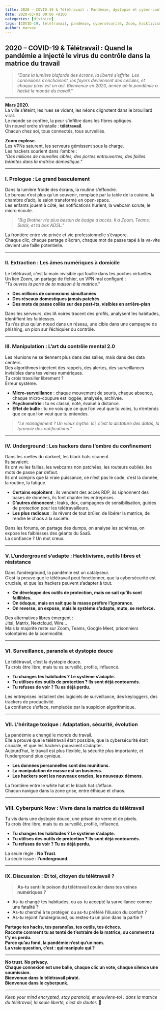 ```yaml
---
title: 2020 – COVID-19 & Télétravail : Pandémie, dystopie et cyber-contrôle sous néons froids
date: 2020-03-01 00:00 +0100
categories: [Histoire]
tags: [COVID-19, télétravail, pandémie, cybersécurité, Zoom, hacktivisme, underground, cyberpunk, dystopie, blackhat]
author: marvax
---
```


## 2020 – COVID-19 & Télétravail : Quand la pandémie a injecté le virus du contrôle dans la matrice du travail

> *"Dans la lumière blafarde des écrans, la liberté s’effrite. Les connexions s’enchaînent, les foyers deviennent des cellules, et chaque pixel est un œil. Bienvenue en 2020, année où la pandémie a hacké le monde du travail."*

---

**Mars 2020.**  
La ville s’éteint, les rues se vident, les néons clignotent dans le brouillard viral.  
Le monde se confine, la peur s’infiltre dans les fibres optiques.  
Un nouvel ordre s’installe : **télétravail**.  
Chacun chez soi, tous connectés, tous surveillés.

**Zoom explose.**  
Les VPNs saturent, les serveurs gémissent sous la charge.  
Les hackers sourient dans l’ombre :  
*"Des millions de nouvelles cibles, des portes entrouvertes, des failles béantes dans la matrice domestique."*

---

### I. Prologue : Le grand basculement

Dans la lumière froide des écrans, la routine s’effondre.  
Le bureau n’est plus qu’un souvenir, remplacé par la table de la cuisine, la chambre d’ado, le salon transformé en open-space.  
Les enfants jouent à côté, les notifications hurlent, la webcam scrute, le micro écoute.

> *"Big Brother n’a plus besoin de badge d’accès. Il a Zoom, Teams, Slack, et ta box ADSL."*

La frontière entre vie privée et vie professionnelle s’évapore.  
Chaque clic, chaque partage d’écran, chaque mot de passe tapé à la va-vite devient une faille potentielle.

---

### II. Extraction : Les âmes numériques à domicile

Le télétravail, c’est la main invisible qui fouille dans tes poches virtuelles.  
Un lien Zoom, un partage de fichier, un VPN mal configuré :  
*"Tu ouvres la porte de ta maison à la matrice."*

- **Des millions de connexions simultanées**  
- **Des réseaux domestiques jamais patchés**  
- **Des mots de passe collés sur des post-its, visibles en arrière-plan**

Dans les serveurs, des IA noires tracent des profils, analysent les habitudes, identifient les faiblesses.  
Tu n’es plus qu’un nœud dans un réseau, une cible dans une campagne de phishing, un pion sur l’échiquier du contrôle.

---

### III. Manipulation : L’art du contrôle mental 2.0

Les réunions ne se tiennent plus dans des salles, mais dans des data centers.  
Des algorithmes injectent des rappels, des alertes, des surveillances invisibles dans tes veines numériques.  
Tu crois travailler librement ?  
Erreur système.

- **Micro-surveillance** : chaque mouvement de souris, chaque absence, chaque micro-coupure est loggée, analysée, archivée.
- **Psychométrie** : tu es classé, noté, évalué à distance.
- **Effet de bulle** : tu ne vois que ce que l’on veut que tu voies, tu n’entends que ce que l’on veut que tu entendes.

> *"Le management ? Un vieux mythe. Ici, c’est la dictature des datas, la tyrannie des notifications."*

---

### IV. Underground : Les hackers dans l’ombre du confinement

Dans les ruelles du darknet, les black hats ricanent.  
Ils savaient.  
Ils ont vu les failles, les webcams non patchées, les routeurs oubliés, les mots de passe par défaut.  
Ils ont compris que la vraie puissance, ce n’est pas le code, c’est la donnée, la routine, la fatigue.

- **Certains exploitent** : ils vendent des accès RDP, ils siphonnent des bases de données, ils font chanter les entreprises.
- **D’autres dénoncent** : leaks, dox, campagnes de sensibilisation, guides de protection pour les télétravailleurs.
- **Les plus radicaux** : ils rêvent de tout brûler, de libérer la matrice, de rendre le chaos à la société.

Dans les forums, on partage des dumps, on analyse les schémas, on expose les faiblesses des géants du SaaS.  
La confiance ? Un mot creux.

---

### V. L’underground s’adapte : Hacktivisme, outils libres et résistance

Dans l’underground, la pandémie est un catalyseur.  
C’est la preuve que le télétravail peut fonctionner, que la cybersécurité est cruciale, et que les hackers peuvent s’adapter à tout.

- **On développe des outils de protection, mais on sait qu’ils sont faillibles.**
- **On éduque, mais on sait que la masse préfère l’ignorance.**
- **On reverse, on expose, mais le système s’adapte, mute, se renforce.**

Des alternatives libres émergent :  
Jitsi, Matrix, Nextcloud, Wire…  
Mais la majorité reste sur Zoom, Teams, Google Meet, prisonniers volontaires de la commodité.

---

### VI. Surveillance, paranoïa et dystopie douce

Le télétravail, c’est la dystopie douce.  
Tu crois être libre, mais tu es surveillé, profilé, influencé.

- **Tu changes tes habitudes ? Le système s’adapte.**
- **Tu utilises des outils de protection ? Ils sont déjà contournés.**
- **Tu refuses de voir ? Tu es déjà perdu.**

Les entreprises installent des logiciels de surveillance, des keyloggers, des trackers de productivité.  
La confiance s’efface, remplacée par la suspicion algorithmique.

---

### VII. L’héritage toxique : Adaptation, sécurité, évolution

La pandémie a changé le monde du travail.  
Elle a prouvé que le télétravail était possible, que la cybersécurité était cruciale, et que les hackers pouvaient s’adapter.  
Aujourd’hui, le travail est plus flexible, la sécurité plus importante, et l’underground plus cynique.

- **Les données personnelles sont des munitions.**
- **La manipulation de masse est un business.**
- **Les hackers sont les nouveaux oracles, les nouveaux démons.**

La frontière entre le white hat et le black hat s’efface.  
Chacun navigue dans la zone grise, entre éthique et chaos.

---

### VIII. Cyberpunk Now : Vivre dans la matrice du télétravail

Tu vis dans une dystopie douce, une prison de verre et de pixels.  
Tu crois être libre, mais tu es surveillé, profilé, influencé.

- **Tu changes tes habitudes ? Le système s’adapte.**
- **Tu utilises des outils de protection ? Ils sont déjà contournés.**
- **Tu refuses de voir ? Tu es déjà perdu.**

La seule règle : **No Trust**.  
La seule issue : **l’underground**.

---

### IX. Discussion : Et toi, citoyen du télétravail ?

> **As-tu senti le poison du télétravail couler dans tes veines numériques ?**

- As-tu changé tes habitudes, ou as-tu accepté la surveillance comme une fatalité ?
- As-tu cherché à te protéger, ou as-tu préféré l’illusion du confort ?
- As-tu rejoint l’underground, ou restes-tu un pion dans la partie ?

**Partage tes hacks, tes paranoïas, tes outils, tes échecs.  
Raconte comment tu as tenté de t’extraire de la matrice, ou comment tu t’y es perdu.  
Parce qu’au fond, la pandémie n’est qu’un nom.  
La vraie question, c’est : qui manipule qui ?**

---

**No trust. No privacy.  
Chaque connexion est une balle, chaque clic un vote, chaque silence une soumission.  
Bienvenue dans le télétravail piraté.  
Bienvenue dans le cyberpunk.**

---

*Keep your mind encrypted, stay paranoid, et souviens-toi : dans la matrice du télétravail, la seule liberté, c’est de douter.* 🦠
